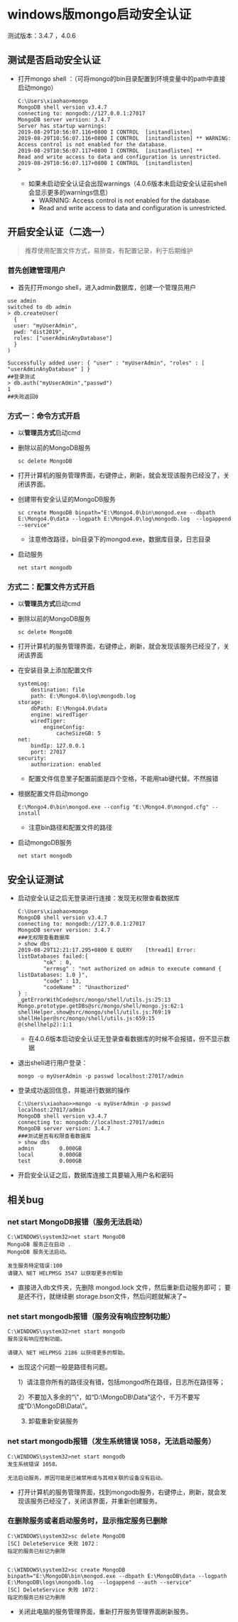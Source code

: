 # windows版mongo启动安全认证


测试版本：3.4.7  ，4.0.6

## 测试是否启动安全认证

- 打开mongo shell ：（可将mongo的bin目录配置到环境变量中的path中直接启动mongo）

  ```shell
  C:\Users\xiaohao>mongo
  MongoDB shell version v3.4.7
  connecting to: mongodb://127.0.0.1:27017
  MongoDB server version: 3.4.7
  Server has startup warnings:
  2019-08-29T10:56:07.116+0800 I CONTROL  [initandlisten]
  2019-08-29T10:56:07.116+0800 I CONTROL  [initandlisten] ** WARNING: Access control is not enabled for the database.
  2019-08-29T10:56:07.117+0800 I CONTROL  [initandlisten] **          Read and write access to data and configuration is unrestricted.
  2019-08-29T10:56:07.117+0800 I CONTROL  [initandlisten]
  >
  ```

  - 如果未启动安全认证会出现warnings（4.0.6版本未启动安全认证前shell会显示更多的warnings信息）
    - WARNING: Access control is not enabled for the database.
    - Read and write access to data and configuration is unrestricted.

## 开启安全认证（二选一）

> 推荐使用配置文件方式，易排查，有配置记录，利于后期维护

### 首先创建管理用户

- 首先打开mongo shell，进入admin数据库，创建一个管理员用户

```shell
use admin
switched to db admin
> db.createUser(
  {
  user: "myUserAdmin",
  pwd: "dist2019",
  roles: ["userAdminAnyDatabase"]
  }
)

Successfully added user: { "user" : "myUserAdmin", "roles" : [ "userAdminAnyDatabase" ] }
##登录测试
> db.auth("myUserAdmin","passwd")
1
##失败返回0
```

### 方式一：命令方式开启

- 以**管理员方式**启动cmd

- 删除以前的MongoDB服务

  ```shell
  sc delete MongoDB
  ```

- 打开计算机的服务管理界面，右键停止，刷新，就会发现该服务已经没了，关闭该界面。

- 创建带有安全认证的MongoDB服务

  ```shell
  sc create MongoDB binpath="E:\Mongo4.0\bin\mongod.exe --dbpath E:\Mongo4.0\data --logpath E:\Mongo4.0\log\mongodb.log  --logappend --service"
  ```

  - 注意修改路径，bin目录下的mongod.exe，数据库目录，日志目录

- 启动服务

  ```shell
  net start mongodb
  ```



### 方式二：配置文件方式开启

- 以**管理员方式**启动cmd

- 删除以前的MongoDB服务

  ```shell
  sc delete MongoDB
  ```

- 打开计算机的服务管理界面，右键停止，刷新，就会发现该服务已经没了，关闭该界面

- 在安装目录上添加配置文件

  ```shell
  systemLog:
      destination: file
      path: E:\Mongo4.0\log\mongodb.log
  storage:
      dbPath: E:\Mongo4.0\data
      engine: wiredTiger
      wiredTiger: 
          engineConfig: 
              cacheSizeGB: 5    
  net:
      bindIp: 127.0.0.1
      port: 27017
  security:
      authorization: enabled
  ```

  - 配置文件信息里子配置前面是四个空格，不能用tab键代替。不然报错

- 根据配置文件启动mongo

  ```shell
  E:\Mongo4.0\bin\mongod.exe --config "E:\Mongo4.0\mongod.cfg" --install
  ```

  - 注意bin路径和配置文件的路径

- 启动mongoDB服务

  ```shell
  net start mongodb
  ```



## 安全认证测试

- 启动安全认证之后无登录进行连接：发现无权限查看数据库

  ```shell
  C:\Users\xiaohao>mongo
  MongoDB shell version v3.4.7
  connecting to: mongodb://127.0.0.1:27017
  MongoDB server version: 3.4.7
  ###无权限查看数据库
  > show dbs
  2019-08-29T12:21:17.295+0800 E QUERY    [thread1] Error: listDatabases failed:{
          "ok" : 0,
          "errmsg" : "not authorized on admin to execute command { listDatabases: 1.0 }",
          "code" : 13,
          "codeName" : "Unauthorized"
  } :
  _getErrorWithCode@src/mongo/shell/utils.js:25:13
  Mongo.prototype.getDBs@src/mongo/shell/mongo.js:62:1
  shellHelper.show@src/mongo/shell/utils.js:769:19
  shellHelper@src/mongo/shell/utils.js:659:15
  @(shellhelp2):1:1
  ```

  - 在4.0.6版本启动安全认证无登录查看数据库的时候不会报错，但不显示数据

- 退出shell进行用户登录：

  ```shell
  mongo -u myUserAdmin -p passwd localhost:27017/admin
  ```

- 登录成功返回信息，并能进行数据的操作

  ```shell
  C:\Users\xiaohao>>mongo -u myUserAdmin -p passwd localhost:27017/admin
  MongoDB shell version v3.4.7
  connecting to: mongodb://localhost:27017/admin
  MongoDB server version: 3.4.7
  ###测试是否有权限查看数据库
  > show dbs
  admin        0.000GB
  local        0.000GB
  test         0.000GB
  ```
  
- 开启安全认证之后，数据库连接工具要输入用户名和密码

## 相关bug

### net start MongoDB报错（服务无法启动）

```shell
C:\WINDOWS\system32>net start MongoDB
MongoDB 服务正在启动 .
MongoDB 服务无法启动。

发生服务特定错误:100
请键入 NET HELPMSG 3547 以获取更多的帮助
```

- 直接进入db文件夹，先删除 mongod.lock 文件，然后重新启动服务即可；
  要是还不行，就继续删 storage.bson文件，然后问题就解决了~

### net start mongodb报错（服务没有响应控制功能）

```shell
C:\WINDOWS\system32>net start mongodb
服务没有响应控制功能。

请键入 NET HELPMSG 2186 以获得更多的帮助。
```

- 出现这个问题一般是路径有问题。

  1）请注意你所有的路径没有错，包括mongod所在路径，日志所在路径等；

  2）不要加入多余的“\”，如“D:\MongoDB\Data”这个，千万不要写成“D:\MongoDB\Data\”。

  3)  卸载重新安装服务

### net start mongodb报错（发生系统错误 1058，无法启动服务）

```shell
C:\WINDOWS\system32>net start mongodb
发生系统错误 1058。

无法启动服务，原因可能是已被禁用或与其相关联的设备没有启动。
```

- 打开计算机的服务管理界面，找到mongodb服务，右键停止，刷新，就会发现该服务已经没了，关闭该界面，并重新创建服务。

### 在删除服务或者启动服务时，显示指定服务已删除

```shell
C:\WINDOWS\system32>sc delete MongoDB
[SC] DeleteService 失败 1072：
指定的服务已标记为删除


C:\WINDOWS\system32>sc create MongoDB binpath="E:\MongoDB\bin\mongod.exe --dbpath E:\MongoDB\data --logpath E:\MongoDB\logs\mongodb.log  --logappend --auth --service"
[SC] DeleteService 失败 1072：
指定的服务已标记为删除
```

- 关闭此电脑的服务管理界面，重新打开服务管理界面刷新服务。





